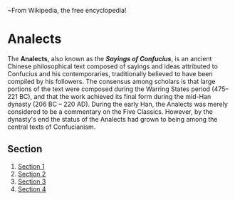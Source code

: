 ~From Wikipedia, the free encyclopedia!

# Analects

The **Analects**, also known as the **_Sayings of Confucius_**, is an ancient Chinese philosophical text composed of sayings and ideas attributed to Confucius and his contemporaries, traditionally believed to have been compiled by his followers. The consensus among scholars is that large portions of the text were composed during the Warring States period (475–221 BC), and that the work achieved its final form during the mid-Han dynasty (206 BC – 220 AD). During the early Han, the Analects was merely considered to be a commentary on the Five Classics. However, by the dynasty's end the status of the Analects had grown to being among the central texts of Confucianism.

## Section

1. [Section 1](SECTION-1.md)
1. [Section 2](SECTION-2.md)
1. [Section 3](SECTION-3.md)
1. [Section 4](SECTION-4.md)
